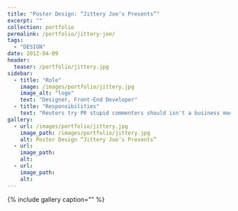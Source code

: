 ```yaml
---
title: "Poster Design: “Jittery Joe’s Presents”"
excerpt: ""
collection: portfolio
permalink: /portfolio/jittery-joe/
tags: 
  - "DESIGN"
date: 2012-04-09
header:
  teaser: /portfolio/jittery.jpg
sidebar:
  - title: "Role"
    image: /images/portfolio/jittery.jpg
    image_alt: "logo"
    text: "Designer, Front-End Developer"
  - title: "Responsibilities"
    text: "Reuters try PR stupid commenters should isn't a business model"
gallery:
  - url: /images/portfolio/jittery.jpg
    image_path: /images/portfolio/jittery.jpg
    alt: Poster Design “Jittery Joe’s Presents”
  - url:
    image_path:
    alt:
  - url:
    image_path:
    alt:
---
```


{% include gallery caption="" %}
